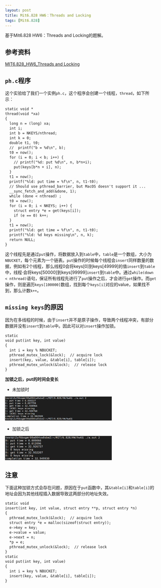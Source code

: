 ```yaml
---
layout: post
title: Mit6.828 HW6：Threads and Locking
tags: [Mit6.828]
---
```


基于Mit6.828 HW6：Threads and Locking的题解。

## 参考资料
[MIT6.828_HW6_Threads and Locking](https://blog.csdn.net/Small_Pond/article/details/92838852)


## `ph.c`程序
这个实验给了我们一个实例`ph.c`，这个程序会创建一个线程，`thread`，如下所示：
```
static void *
thread(void *xa)
{
  long n = (long) xa;
  int i;
  int b = NKEYS/nthread;
  int k = 0;
  double t1, t0;
  //  printf("b = %d\n", b);
  t0 = now();
  for (i = 0; i < b; i++) {
    // printf("%d: put %d\n", n, b*n+i);
    put(keys[b*n + i], n);
  }
  t1 = now();
  printf("%ld: put time = %f\n", n, t1-t0);
  // Should use pthread_barrier, but MacOS doesn't support it ...
  __sync_fetch_and_add(&done, 1);
  while (done < nthread) ;
  t0 = now();
  for (i = 0; i < NKEYS; i++) {
    struct entry *e = get(keys[i]);
    if (e == 0) k++;
  }
  t1 = now();
  printf("%ld: get time = %f\n", n, t1-t0);
  printf("%ld: %d keys missing\n", n, k);
  return NULL;
}
```
这个线程先是通过`put`操作，将数据放入到`table`中，`table`是一个数组，大小为`NBUCKET`，每个元素为一个链表。`put`操作的时候每个线程会`insert`同样数量的数据，例如有2个线程，那么线程0会将keys[0]到keys[49999]的值`insert`到`table`中，线程·会将keys[50000]到keys[99999]`insert`到`table`中。通过`while(down < nthread)`语句，保证所有线程先进行了`put`操作之后，才会进行`get`操作。而`get`操作，则是遍历`keys[100000]`数组，找到每个`keys[i]`对应的value，如果找不到，那么计数`k++`。


## `missing keys`的原因
因为在多线程的时候，由于`insert`并不是原子操作，导致两个线程冲突，有部分数据并没有`insert`到`table`中。因此可以对`insert`操作加锁。
```
static
void put(int key, int value)
{
  int i = key % NBUCKET;
  pthread_mutex_lock(&lock);  // acquire lock
  insert(key, value, &table[i], table[i]);
  pthread_mutex_unlock(&lock);  // release lock
}
```
**加锁之后，put的时间会变长**
* 未加锁时

<img src="https://github.com/firstmoonlight/MarkdownImages/blob/main/MIT6.828/Image41.png?raw=true" width="70%">

* 加锁之后

<img src="https://github.com/firstmoonlight/MarkdownImages/blob/main/MIT6.828/Image42.png?raw=true" width="70%">



## 注意
下面这种加锁方式会存在问题，原因在于`put`函数中，其`&table[i]`和`table[i]`的地址会因为其他线程插入数据导致这两部分的地址失效。
```
static void
insert(int key, int value, struct entry **p, struct entry *n)
{
  pthread_mutex_lock(&lock);  // acquire lock
  struct entry *e = malloc(sizeof(struct entry));
  e->key = key;
  e->value = value;
  e->next = n;
  *p = e;
  pthread_mutex_unlock(&lock);  // release lock
}
static
void put(int key, int value)
{
  int i = key % NBUCKET;
  insert(key, value, &table[i], table[i]);
}
```
